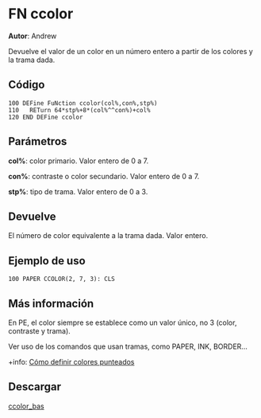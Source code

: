 # FN ccolor
**Autor**: Andrew

Devuelve el valor de un color en un número entero a partir de los colores y la trama dada.

## Código

```BASIC
100 DEFine FuNction ccolor(col%,con%,stp%)
110   RETurn 64*stp%+8*(col%^^con%)+col%
120 END DEFine ccolor
```

## Parámetros

**col%**: color primario. Valor entero de 0 a 7.

**con%**: contraste o color secundario. Valor entero de 0 a 7.

**stp%**: tipo de trama. Valor entero de 0 a 3.

## Devuelve

El número de color equivalente a la trama dada. Valor entero.

## Ejemplo de uso

```BASIC
100 PAPER CCOLOR(2, 7, 3): CLS
```

## Más información

En PE, el color siempre se establece como un valor único, no 3 (color, contraste y trama).

Ver uso de los comandos que usan tramas, como PAPER, INK, BORDER...

+info: [Cómo definir colores punteados](https://retrowiki.es/viewtopic.php?f=98&t=200040439) 

## Descargar

[ccolor_bas](../code/ccolor_bas)